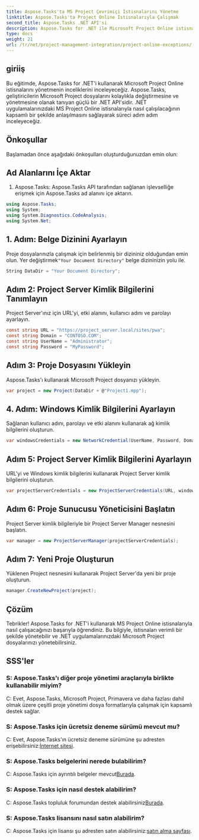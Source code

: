 ```yaml
---
title: Aspose.Tasks'ta MS Project Çevrimiçi İstisnalarını Yönetme
linktitle: Aspose.Tasks'ta Project Online İstisnalarıyla Çalışmak
second_title: Aspose.Tasks .NET API'si
description: Aspose.Tasks for .NET ile Microsoft Project Online istisnalarını sorunsuz bir şekilde nasıl ele alacağınızı öğrenin. Etkili proje yönetimi için adım adım eğitim.
type: docs
weight: 21
url: /tr/net/project-management-integration/project-online-exceptions/
---
```

## giriiş
Bu eğitimde, Aspose.Tasks for .NET'i kullanarak Microsoft Project Online istisnalarını yönetmenin inceliklerini inceleyeceğiz. Aspose.Tasks, geliştiricilerin Microsoft Project dosyalarını kolaylıkla değiştirmesine ve yönetmesine olanak tanıyan güçlü bir .NET API'sidir. .NET uygulamalarınızdaki MS Project Online istisnalarıyla nasıl çalışılacağının kapsamlı bir şekilde anlaşılmasını sağlayarak süreci adım adım inceleyeceğiz.
## Önkoşullar
Başlamadan önce aşağıdaki önkoşulları oluşturduğunuzdan emin olun:

## Ad Alanlarını İçe Aktar
1. Aspose.Tasks: Aspose.Tasks API tarafından sağlanan işlevselliğe erişmek için Aspose.Tasks ad alanını içe aktarın.
```csharp
using Aspose.Tasks;
using System;
using System.Diagnostics.CodeAnalysis;
using System.Net;

```

## 1. Adım: Belge Dizinini Ayarlayın
 Proje dosyalarınızla çalışmak için belirlenmiş bir dizininiz olduğundan emin olun. Yer değiştirmek`"Your Document Directory"` belge dizininizin yolu ile.
```csharp
String DataDir = "Your Document Directory";
```
## Adım 2: Project Server Kimlik Bilgilerini Tanımlayın
Project Server'ınız için URL'yi, etki alanını, kullanıcı adını ve parolayı ayarlayın.
```csharp
const string URL = "https://project_server.local/sites/pwa";
const string Domain = "CONTOSO.COM";
const string UserName = "Administrator";
const string Password = "MyPassword";
```
## Adım 3: Proje Dosyasını Yükleyin
Aspose.Tasks'ı kullanarak Microsoft Project dosyanızı yükleyin.
```csharp
var project = new Project(DataDir + @"Project1.mpp");
```
## 4. Adım: Windows Kimlik Bilgilerini Ayarlayın
Sağlanan kullanıcı adını, parolayı ve etki alanını kullanarak ağ kimlik bilgilerini oluşturun.
```csharp
var windowsCredentials = new NetworkCredential(UserName, Password, Domain);
```
## Adım 5: Project Server Kimlik Bilgilerini Ayarlayın
URL'yi ve Windows kimlik bilgilerini kullanarak Project Server kimlik bilgilerini oluşturun.
```csharp
var projectServerCredentials = new ProjectServerCredentials(URL, windowsCredentials);
```
## Adım 6: Proje Sunucusu Yöneticisini Başlatın
Project Server kimlik bilgileriyle bir Project Server Manager nesnesini başlatın.
```csharp
var manager = new ProjectServerManager(projectServerCredentials);
```
## Adım 7: Yeni Proje Oluşturun
Yüklenen Project nesnesini kullanarak Project Server'da yeni bir proje oluşturun.
```csharp
manager.CreateNewProject(project);
```

## Çözüm
Tebrikler! Aspose.Tasks for .NET'i kullanarak MS Project Online istisnalarıyla nasıl çalışacağınızı başarıyla öğrendiniz. Bu bilgiyle, istisnaları verimli bir şekilde yönetebilir ve .NET uygulamalarınızdaki Microsoft Project dosyalarınızı yönetebilirsiniz.
## SSS'ler
### S: Aspose.Tasks'ı diğer proje yönetimi araçlarıyla birlikte kullanabilir miyim?
C: Evet, Aspose.Tasks, Microsoft Project, Primavera ve daha fazlası dahil olmak üzere çeşitli proje yönetimi dosya formatlarıyla çalışmak için kapsamlı destek sağlar.
### S: Aspose.Tasks için ücretsiz deneme sürümü mevcut mu?
 C: Evet, Aspose.Tasks'ın ücretsiz deneme sürümüne şu adresten erişebilirsiniz:[İnternet sitesi](https://releases.aspose.com/).
### S: Aspose.Tasks belgelerini nerede bulabilirim?
 C: Aspose.Tasks için ayrıntılı belgeler mevcut[Burada](https://reference.aspose.com/tasks/net/).
### S: Aspose.Tasks için nasıl destek alabilirim?
C: Aspose.Tasks topluluk forumundan destek alabilirsiniz[Burada](https://forum.aspose.com/c/tasks/15).
### S: Aspose.Tasks lisansını nasıl satın alabilirim?
 C: Aspose.Tasks için lisansı şu adresten satın alabilirsiniz:[satın alma sayfası](https://purchase.aspose.com/buy).